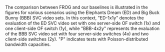 The comparison between FROG and our baselines is illustrated in the figures for various scenarios using the Elephants Dream (ED) and Big Buck Bunny (BBB) SVC video sets. In this context, "ED-1x1y" denotes the evaluation of the ED SVC video set with one server-side OF switch (1x) and one client-side OF switch (1y), while "BBB-4x2y" represents the evaluation of the BBB SVC video set with four server-side switches (4x) and two client-side switches (2y). "P" indicates tests with Poisson-distributed bandwidth capacities. 
